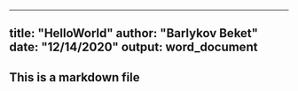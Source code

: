   
---
title: "HelloWorld"
author: "Barlykov Beket"
date: "12/14/2020"
output: word_document
---

## This is a markdown file ##
